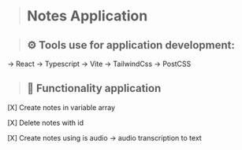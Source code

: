 > # Notes Application

> ## ⚙ Tools use for application development:

-> React
-> Typescript
-> Vite
-> TailwindCss
-> PostCSS


> ## 🚀 Functionality application

[X] Create notes in variable array 

[X] Delete notes with id

[X] Create notes using is audio 
    -> audio transcription to text

